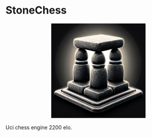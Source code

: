 # StoneChess

<p align="center">
<img src="https://github.com/Thibor/StoneChess/blob/master/Resources/stonechess.png" />
</p>

Uci chess engine 2200 elo.<br/>
